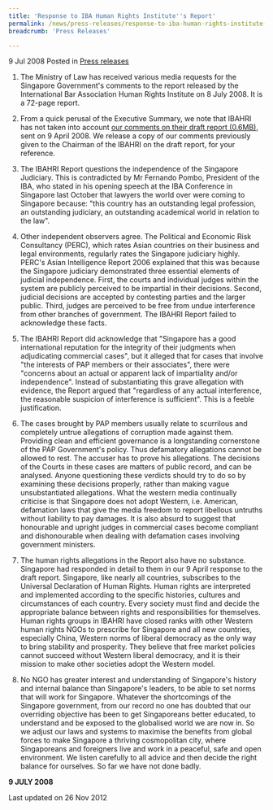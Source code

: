 ```yaml
---
title: 'Response to IBA Human Rights Institute''s Report'
permalink: /news/press-releases/response-to-iba-human-rights-institute-s-report/
breadcrumb: 'Press Releases'

---
```



9 Jul 2008 Posted in [Press releases](/news/press-releases)


1. The Ministry of Law has received various media requests for the Singapore Government's comments to the report released by the International Bar Association Human Rights Institute on 8 July 2008. It is a 72-page report.

2. From a quick perusal of the Executive Summary, we note that IBAHRI has not taken into account [our comments on their draft report (0.6MB)](/files/news/press-releases/2008/07/linkclick75aa.pdf), sent on 9 April 2008. We release a copy of our comments previously given to the Chairman of the IBAHRI on the draft report, for your reference.

3. The IBAHRI Report questions the independence of the Singapore Judiciary. This is contradicted by Mr Fernando Pombo, President of the IBA, who stated in his opening speech at the IBA Conference in Singapore last October that lawyers the world over were coming to Singapore because:
"this country has an outstanding legal profession, an outstanding judiciary, an outstanding academical world in relation to the law".

 

4. Other independent observers agree. The Political and Economic Risk Consultancy (PERC), which rates Asian countries on their business and legal environments, regularly rates the Singapore judiciary highly. PERC's Asian Intelligence Report 2006 explained that this was because the Singapore judiciary demonstrated three essential elements of judicial independence. First, the courts and individual judges within the system are publicly perceived to be impartial in their decisions. Second, judicial decisions are accepted by contesting parties and the larger public. Third, judges are perceived to be free from undue interference from other branches of government. The IBAHRI Report failed to acknowledge these facts.

5. The IBAHRI Report did acknowledge that "Singapore has a good international reputation for the integrity of their judgments when adjudicating commercial cases", but it alleged that for cases that involve "the interests of PAP members or their associates", there were "concerns about an actual or apparent lack of impartiality and/or independence". Instead of substantiating this grave allegation with evidence, the Report argued that "regardless of any actual interference, the reasonable suspicion of interference is sufficient". This is a feeble justification.

6. The cases brought by PAP members usually relate to scurrilous and completely untrue allegations of corruption made against them. Providing clean and efficient governance is a longstanding cornerstone of the PAP Government's policy. Thus defamatory allegations cannot be allowed to rest. The accuser has to prove his allegations. The decisions of the Courts in these cases are matters of public record, and can be analysed. Anyone questioning these verdicts should try to do so by examining these decisions properly, rather than making vague unsubstantiated allegations. What the western media continually criticise is that Singapore does not adopt Western, i.e. American, defamation laws that give the media freedom to report libellous untruths without liability to pay damages. It is also absurd to suggest that honourable and upright judges in commercial cases become compliant and dishonourable when dealing with defamation cases involving government ministers.

7. The human rights allegations in the Report also have no substance. Singapore had responded in detail to them in our 9 April response to the draft report. Singapore, like nearly all countries, subscribes to the Universal Declaration of Human Rights. Human rights are interpreted and implemented according to the specific histories, cultures and circumstances of each country. Every society must find and decide the appropriate balance between rights and responsibilities for themselves. Human rights groups in IBAHRI have closed ranks with other Western human rights NGOs to prescribe for Singapore and all new countries, especially China, Western norms of liberal democracy as the only way to bring stability and prosperity. They believe that free market policies cannot succeed without Western liberal democracy, and it is their mission to make other societies adopt the Western model.

8. No NGO has greater interest and understanding of Singapore's history and internal balance than Singapore's leaders, to be able to set norms that will work for Singapore. Whatever the shortcomings of the Singapore government, from our record no one has doubted that our overriding objective has been to get Singaporeans better educated, to understand and be exposed to the globalised world we are now in. So we adjust our laws and systems to maximise the benefits from global forces to make Singapore a thriving cosmopolitan city, where Singaporeans and foreigners live and work in a peaceful, safe and open environment. We listen carefully to all advice and then decide the right balance for ourselves. So far we have not done badly.

**9 JULY 2008** 


<p class="right-side-updated">Last updated on 26 Nov 2012</p>

